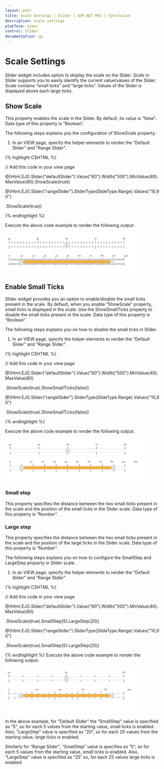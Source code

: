 ```yaml
---
layout: post
title: Scale Settings | Slider | ASP.NET MVC | Syncfusion
description: scale settings
platform: ejmvc
control: Slider
documentation: ug
---
```


# Scale Settings

Slider widget includes option to display the scale on the Slider. Scale in Slider supports you to easily identify the current value/values of the Slider. Scale contains “small ticks” and “large ticks”. Values of the Slider is displayed above each large ticks.

## Show Scale

This property enables the scale in the Slider. By default, its value is “false”. Data type of this property is “Boolean”.

The following steps explains you the configuration of ShowScale property.

1. In an VIEW page, specify the helper elements to render the “Default Slider” and “Range Slider”.

{% highlight CSHTML %}

// Add this code in your view page

@(Html.EJ().Slider("defaultSlider").Value("60").Width("500").MinValue(40).MaxValue(80).ShowScale(true))

@(Html.EJ().Slider("rangeSlider").SliderType(SlideType.Range).Values("10,90")

.ShowScale(true))

{% endhighlight %}
	
Execute the above code example to render the following output.

![](Scale-Settings_images/Scale-Settings_img1.png)



## Enable Small Ticks

Slider widget provides you an option to enable/disable the small ticks present in the scale. By default, when you enable “ShowScale” property, small ticks is displayed in the scale. Use the ShowSmallTicks property to disable the small ticks present in the scale. Data type of this property is “Boolean”.

The following steps explains you on how to disable the small ticks in Slider.

1. In an VIEW page, specify the helper elements to render the “Default Slider” and “Range Slider”.

{% highlight CSHTML %}

// Add this code in your view page

@(Html.EJ().Slider("defaultSlider").Value("60").Width("500").MinValue(40).MaxValue(80)

.ShowScale(true).ShowSmallTicks(false))

@(Html.EJ().Slider("rangeSlider").SliderType(SlideType.Range).Values("10,90")

.ShowScale(true).ShowSmallTicks(false))

{% endhighlight %}



Execute the above code example to render the following output.


![](Scale-Settings_images/Scale-Settings_img2.png)



### Small step

This property specifies the distance between the two small ticks present in the scale and the position of the small ticks in the Slider scale. Data type of this property is “Number”.

### Large step

This property specifies the distance between the two small ticks present in the scale and the position of the large ticks in the Slider scale. Data type of this property is “Number”.

The following steps explains you on how to configure the SmallStep and LargeStep property in Slider scale.

1. In an VIEW page, specify the helper elements to render the “Default Slider” and “Range Slider”

{% highlight CSHTML %}

// Add this code in your view page

@(Html.EJ().Slider("defaultSlider").Value("60").Width("500").MinValue(40).MaxValue(80)

.ShowScale(true).SmallStep(5).LargeStep(20))

@(Html.EJ().Slider("rangeSlider").SliderType(SlideType.Range).Values("10,90")

.ShowScale(true).SmallStep(5).LargeStep(20))

{% endhighlight %}
Execute the above code example to render the following output.


![](Scale-Settings_images/Scale-Settings_img3.png)



In the above example, for “Default Slider” the “SmallStep” value is specified as “5”, so for each 5 values from the starting value, small ticks is enabled. Also, “LargeStep” value is specified as “20”, so for each 20 values from the starting value, large ticks is enabled.

Similarly for “Range Slider”, “SmallStep” value is specifies as “5”, so for each 5 values from the starting value, small ticks is enabled. Also, “LargeStep” value is specified as “25” so, for each 25 values large ticks is enabled.

